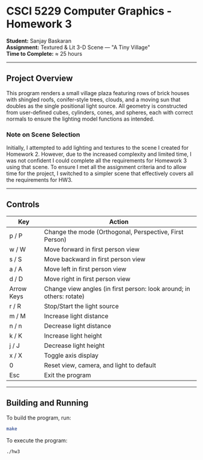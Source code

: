# CSCI 5229 Computer Graphics - Homework 3

**Student:** Sanjay Baskaran  
**Assignment:** Textured & Lit 3-D Scene — "A Tiny Village"  
**Time to Complete:** ≈ 25 hours

---

## Project Overview

This program renders a small village plaza featuring rows of brick houses with shingled roofs, conifer-style trees, clouds, and a moving sun that doubles as the single positional light source. All geometry is constructed from user-defined cubes, cylinders, cones, and spheres, each with correct normals to ensure the lighting model functions as intended.

### Note on Scene Selection

Initially, I attempted to add lighting and textures to the scene I created for Homework 2. However, due to the increased complexity and limited time, I was not confident I could complete all the requirements for Homework 3 using that scene. To ensure I met all the assignment criteria and to allow time for the project, I switched to a simpler scene that effectively covers all the requirements for HW3.

---

## Controls

| Key         | Action                                                                 |
|-------------|------------------------------------------------------------------------|
| p / P       | Change the mode (Orthogonal, Perspective, First Person)                |
| w / W       | Move forward in first person view                                      |
| s / S       | Move backward in first person view                                     |
| a / A       | Move left in first person view                                         |
| d / D       | Move right in first person view                                        |
| Arrow Keys  | Change view angles (in first person: look around; in others: rotate)   |
| r / R       | Stop/Start the light source                                            |
| m / M       | Increase light distance                                                |
| n / n       | Decrease light distance                                                |
| k / K       | Increase light height                                                  |
| j / J       | Decrease light height                                                  |
| x / X       | Toggle axis display                                                    |
| 0           | Reset view, camera, and light to default                               |
| Esc         | Exit the program                                                       |

---

## Building and Running

To build the program, run:

```sh
make
```

To execute the program:

```sh
./hw3
```
